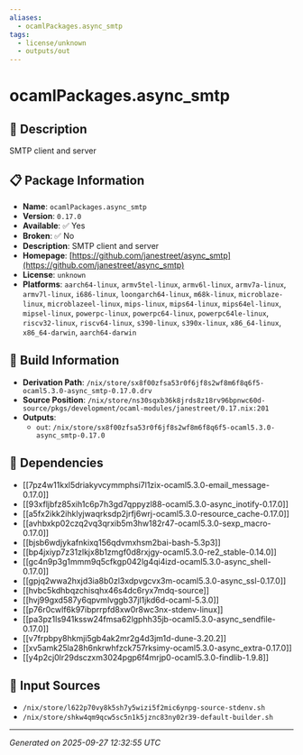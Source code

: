 ```yaml
---
aliases:
  - ocamlPackages.async_smtp
tags:
  - license/unknown
  - outputs/out
---
```


# ocamlPackages.async_smtp

## 📝 Description

SMTP client and server

## 📋 Package Information

- **Name**: `ocamlPackages.async_smtp`
- **Version**: `0.17.0`
- **Available**: ✅ Yes
- **Broken**: ✅ No
- **Description**: SMTP client and server
- **Homepage**: [https://github.com/janestreet/async_smtp](https://github.com/janestreet/async_smtp)
- **License**: `unknown`
- **Platforms**: `aarch64-linux`, `armv5tel-linux`, `armv6l-linux`, `armv7a-linux`, `armv7l-linux`, `i686-linux`, `loongarch64-linux`, `m68k-linux`, `microblaze-linux`, `microblazeel-linux`, `mips-linux`, `mips64-linux`, `mips64el-linux`, `mipsel-linux`, `powerpc-linux`, `powerpc64-linux`, `powerpc64le-linux`, `riscv32-linux`, `riscv64-linux`, `s390-linux`, `s390x-linux`, `x86_64-linux`, `x86_64-darwin`, `aarch64-darwin`

## 🔧 Build Information

- **Derivation Path**: `/nix/store/sx8f00zfsa53r0f6jf8s2wf8m6f8q6f5-ocaml5.3.0-async_smtp-0.17.0.drv`
- **Source Position**: `/nix/store/ns30sqxb36k8jrds8z18rv96bpnwc60d-source/pkgs/development/ocaml-modules/janestreet/0.17.nix:201`
- **Outputs**:
  - `out`:  `/nix/store/sx8f00zfsa53r0f6jf8s2wf8m6f8q6f5-ocaml5.3.0-async_smtp-0.17.0`

## 🔗 Dependencies

- [[7pz4w11kxl5driakyvcymmphsi7l1zix-ocaml5.3.0-email_message-0.17.0]]
- [[93xfljbfz85xih1c6p7h3gd7qppyzl88-ocaml5.3.0-async_inotify-0.17.0]]
- [[a5fx2ikk2ihklyjwaqrksdp2jrfj6wrj-ocaml5.3.0-resource_cache-0.17.0]]
- [[avhbxkp02czq2vq3qrxib5m3hw182r47-ocaml5.3.0-sexp_macro-0.17.0]]
- [[bjsb6wdjykafnkixq156qdvmxhsm2bai-bash-5.3p3]]
- [[bp4jxiyp7z31zlkjx8b1zmgf0d8rxjgy-ocaml5.3.0-re2_stable-0.14.0]]
- [[gc4n9p3g1mmm9q5cfkgp042lg4qi4izd-ocaml5.3.0-async_shell-0.17.0]]
- [[gpjq2wwa2hxjd3ia8b0zl3xdpvgcvx3m-ocaml5.3.0-async_ssl-0.17.0]]
- [[hvbc5kdhbqzchisqhx46s4dc6ryx7mdq-source]]
- [[hvj99gxd587y6qpvmlvggb37jl1jkd6d-ocaml-5.3.0]]
- [[p76r0cwlf6k97ibprrpfd8xw0r8wc3nx-stdenv-linux]]
- [[pa3pz1ls941kssw24fmsa62lgphh35jb-ocaml5.3.0-async_sendfile-0.17.0]]
- [[v7frpbpy8hkmji5gb4ak2mr2g4d3jm1d-dune-3.20.2]]
- [[xv5amk25la28h6nkrwhfzck757rksimy-ocaml5.3.0-async_extra-0.17.0]]
- [[y4p2cj0lr29dsczxm3024pgp6f4mrjp0-ocaml5.3.0-findlib-1.9.8]]

## 📁 Input Sources

- `/nix/store/l622p70vy8k5sh7y5wizi5f2mic6ynpg-source-stdenv.sh`
- `/nix/store/shkw4qm9qcw5sc5n1k5jznc83ny02r39-default-builder.sh`

---
*Generated on 2025-09-27 12:32:55 UTC*
